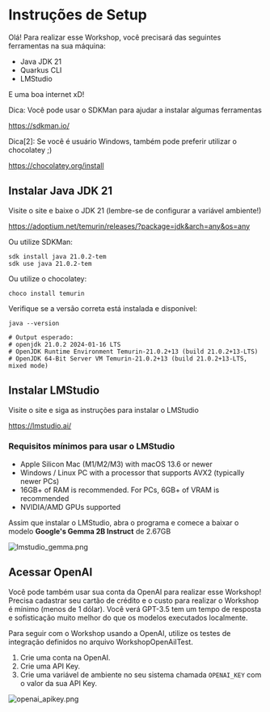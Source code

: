 # Instruções de Setup

Olá! Para realizar esse Workshop, você precisará das seguintes ferramentas na sua máquina:

- Java JDK 21
- Quarkus CLI
- LMStudio

E uma boa internet xD!

Dica: Você pode usar o SDKMan para ajudar a instalar algumas ferramentas

https://sdkman.io/

Dica[2]: Se você é usuário Windows, também pode preferir utilizar o chocolatey ;)

https://chocolatey.org/install

## Instalar Java JDK 21
Visite o site e baixe o JDK 21 (lembre-se de configurar a variável ambiente!)

https://adoptium.net/temurin/releases/?package=jdk&arch=any&os=any

Ou utilize SDKMan:
```shell
sdk install java 21.0.2-tem
sdk use java 21.0.2-tem
```

Ou utilize o chocolatey:
```shell
choco install temurin
```

Verifique se a versão correta está instalada e disponível:
```shell
java --version

# Output esperado:
# openjdk 21.0.2 2024-01-16 LTS
# OpenJDK Runtime Environment Temurin-21.0.2+13 (build 21.0.2+13-LTS)
# OpenJDK 64-Bit Server VM Temurin-21.0.2+13 (build 21.0.2+13-LTS, mixed mode)
```

## Instalar LMStudio
Visite o site e siga as instruções para instalar o LMStudio

https://lmstudio.ai/

### Requisitos mínimos para usar o LMStudio
- Apple Silicon Mac (M1/M2/M3) with macOS 13.6 or newer
- Windows / Linux PC with a processor that supports AVX2 (typically newer PCs)
- 16GB+ of RAM is recommended. For PCs, 6GB+ of VRAM is recommended
- NVIDIA/AMD GPUs supported

Assim que instalar o LMStudio, abra o programa e comece a baixar o modelo **Google's Gemma 2B Instruct** de 2.67GB

![lmstudio_gemma.png](resources%2Flmstudio_gemma.png)

## Acessar OpenAI
Você pode também usar sua conta da OpenAI para realizar esse Workshop!
Precisa cadastrar seu cartão de crédito e o custo para realizar o Workshop é mínimo (menos de 1 dólar).
Você verá GPT-3.5 tem um tempo de resposta e sofisticação muito melhor do que os modelos executados localmente.

Para seguir com o Workshop usando a OpenAI, utilize os testes de integração definidos no arquivo WorkshopOpenAiITest.

1. Crie uma conta na OpenAI. 
2. Crie uma API Key.
3. Crie uma variável de ambiente no seu sistema chamada `OPENAI_KEY` com o valor da sua API Key.

![openai_apikey.png](resources%2Fopenai_apikey.png)